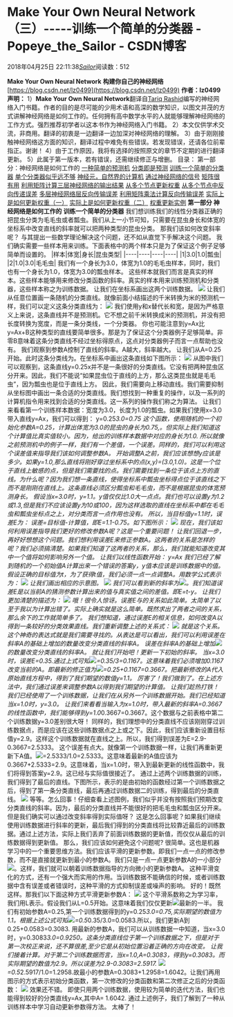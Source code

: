 # Make Your Own Neural Network（三）-----训练一个简单的分类器 - Popeye_the_Sailor - CSDN博客
2018年04月25日 22:11:38[_Sailor_](https://me.csdn.net/lz0499)阅读数：512

**Make Your Own Neural Network**
**构建你自己的神经网络**
[https://blog.csdn.net/lz0499](https://blog.csdn.net/lz0499)
**作者：lz0499**
**声明：**
1）**Make Your Own Neural Network**翻译自[Tariq Rashid](https://book.douban.com/search/Tariq%20Rashid)编写的神经网络入门书籍。作者的目的是尽可能的少用术语和高深的数学知识，以图文并茂的方式讲解神经网络是如何工作的。任何拥有高中数学水平的人就能够理解神经网络的工作方式。强烈推荐初学者以这本书作为神经网络入门书籍。
2）本文仅供学术交流，非商用。翻译的初衷是一边翻译一边加深对神经网络的理解。
3）由于刚刚接触神经网络这方面的知识，翻译过程中难免有些错误。若发现错误，还请各位前辈指正。谢谢！
4）由于工作原因，我将有选择的按照原文的章节不定期的进行翻译更新。
5）此属于第一版本，若有错误，还需继续修正与增删。
目录：
第一部分：神经网络是如何工作的
[一种简单的预测机](https://mp.csdn.net/postedit/80069089)
[分类即是预测](https://blog.csdn.net/lz0499/article/details/80072948)
[训练一个简单的分类器](https://blog.csdn.net/lz0499/article/details/80086402)
[单个分类器似乎远不够](https://blog.csdn.net/lz0499/article/details/80099968)
[神经元，自然界的计算机](https://blog.csdn.net/lz0499/article/details/80138584)
[通过神经网络的信号](https://blog.csdn.net/lz0499/article/details/80138955)
[矩阵很有用](https://blog.csdn.net/lz0499/article/details/80160354)
[利用矩阵计算三层神经网络的输出结果](https://blog.csdn.net/lz0499/article/details/80160449)
[从多个节点更新权重](https://blog.csdn.net/lz0499/article/details/80172534)
[从多个节点中反向传递误差](https://blog.csdn.net/lz0499/article/details/80172568)
[多层神经网络层反向传输误差](https://blog.csdn.net/lz0499/article/details/80185692)
[利用矩阵乘法计算反向传输误差](https://blog.csdn.net/lz0499/article/details/80185923)
[实际上是如何更新权重（一）](https://blog.csdn.net/lz0499/article/details/80209928)
[实际上是如何更新权重（二）](https://blog.csdn.net/lz0499/article/details/80210590)
[权重更新实例](https://blog.csdn.net/lz0499/article/details/80212695)
[](https://blog.csdn.net/lz0499/article/details/80086402)
**第一部分 神经网络是如何工作的**
**训练一个简单的分类器**
我们想训练我们的线性分类器正确的把昆虫分类为毛毛虫或者瓢虫。我们从上一小节可知，只需要在昆虫身长和体宽的坐标系中改变直线的斜率就可以把两种类型的昆虫分类。
那我们该如何改变斜率呢？
与其提出一些数学理论解决这个问题，还不如从直觉下手解决这个问题。
我们确实需要一些样本用来训练。下面表格中的两个样本只是为了保证这个例子足够简单而设置的。
|样本|体宽|身长|昆虫类型|
|----|----|----|----|
|1|3.0|1.0|瓢虫|
|2|1.0|3.0|毛毛虫|
我们有一个身长为3.0，体宽为1.0的毛毛虫样本，同时，我们也有一个身长为1.0，体宽为3.0的瓢虫样本。
这些样本就我们而言是真实的样本。这些样本能够用来修改分类函数的斜率。真实的样本用来训练预测机和分类器，这些样本称之为训练数据。
让我们在坐标系画出这两个训练数据。
![](https://img-blog.csdn.net/2018042521504967)
让我们从任意位置画一条随机的分类直线。就像前面小结描述的千米转换为米的预测机一样，我们可以定义这条分类直线为：
![](https://img-blog.csdn.net/20180425215308583)
我们使用y和x替代长和宽，是因为严格意义上来说，这条直线并不是预测机。它不想之前千米转换成米的预测机，并没有把长度转换为宽度，而是一条分类线，一个分类器。
你也可能注意到y=Ax比y=Ax+B这种类型的直线要简单很多。那是为了保证这个分类器例子足够简单。非零B意味着这条分类直线不经过坐标得原点，这点对分类器例子而言一点帮助也没有。
我们观察到参数A控制了直线的斜率。A越大，斜率越大。
让我们从A=0.25开始。此时这条分类线为。在坐标系中画出这条直线如下图所示：
![](https://img-blog.csdn.net/20180425215431522)
从图中我们可以观察到，这条直线y=0.25x并不是一条很好的分类直线。它没有把两种昆虫区分开来。因此，我们不能说“如果昆虫位于直线的上方，那么这类昆虫就是毛毛虫”，因为瓢虫也是位于直线上方。
因此，我们需要向上移动直线。我们需要抑制从坐标图中画出一条合适的分类直线。我们想找到一种重复的操作，以及一系列的计算机指令用来找到合适的分类直线。这一系列的操作我们称之为算法。
让我们来看看第一个训练样本数据：宽度为3.0，长度为1.0的瓢虫。如果我们使用x=3.0带入直线y=Ax，我们可以得到：
y=0.25*3.0=0.75
这个函数，使用随机的一个初始化参数A=0.25，计算出体宽为3.0的昆虫的身长为0.75,。但实际上我们知道这个计算值比真实值较小。因为，给出的训练样本数据中对应的身长为1.0.
所以就像之前预测机中的例子一样，我们有一个差值，一个误差。同样的，我们可以利用这个误差值来指导我们该如何调整参数A。
开始调整A之前，我们应该想想y应该是多少。如果y=1.0,那么直线将刚好穿过坐标系中的点(x,y)=(3.0,1.0)。这是一个位于直线上敏感的点，但是我们需要找的点。我们需要找到一条位于该点上方的直线。为什么呢？因为我们想一条直线，使得坐标系中瓢虫坐标得点位于该直线之下而不是刚刚在直线上。这条直线必须区分瓢虫和毛毛虫，而不是根据昆虫的体宽预测身长。
假设当x=3.0时，y=1.1。y值仅仅比1.0大一点点。我们也可以设置y为1.2或1.3,但是我们不应该设置y为10或100，因为这样选取的直线在坐标系中都在毛毛虫和瓢虫坐标点之上，对分类而言一点作用也没有。
所以，当目标值y=1.1时，误差E为：
误差=目标值-计算值，即E=1.1-0.75。如下图所示：
![](https://img-blog.csdn.net/20180425215644672)
现在，我们该如何利用误差指导我们更好的修改参数A呢？这是一个重要问题！
让我们回退一步，再好好想想这个问题。我们想利用误差E来修正参数A。这两者的关系是怎样的呢？我们必须搞清楚。如果我们知道了这两者的关系，那么，我们就能知道改变其中一个值将如何影响另外一个值。
让我们以线性函数开始：
y=Ax
我们已经了解到随机的一个初始值A计算出来一个错误的答案y，y值本应该是训练数据中的值。假设正确的目标值为t，为了获得t值，我们必须一点一点调整A。用数学公式表示为：
![](https://img-blog.csdn.net/20180425215817662)
让我们画出相应的示意图。
![](https://img-blog.csdn.net/20180425215909679)
我们可以看到新的斜率为![](https://img-blog.csdn.net/20180425220053281)。我们知道误差E是以当前A的猜测参数计算出来的值与真实值之间的差值。即E=t-y。
让我们更加清楚的描述为：
![](https://img-blog.csdn.net/20180425220107402)
哦！很令人惊讶。误差E与的关系如此简单。太简单了以至于我以为计算出错了。实际上确实就是这么简单。既然求出了两者之间的关系，那么余下的工作就简单多了。
我们想知道，通过误差E的相关信息，如何改变A以得到一条较好的分类效果直线。我们重新调整上述的关系式：
![](https://img-blog.csdn.net/20180425220132652)
就是这个关系。这个神奇的表达式就是我们需要寻找的。从表达是可以看出，我们可以利用误差在斜率A的基础上增加的数量改变分类直线的斜率A。
误差在斜率A的基础上增加![](https://img-blog.csdn.net/2018042522030293)的数量改变分类直线的斜率A。
就让我们开始吧！更新一下初始的斜率。
当x=3.0时，误差E=0.35.通过上式可知![](https://img-blog.csdn.net/20180425220132652)=0.35/3=0.1167。这意味着我们必须增加0.1167改变当前的A。即最新的修正值为![](https://img-blog.csdn.net/2018042522042944)=0.25+0.1167=0.3667。把最新修改的A代入原始直线方程中，得到了我们期望的数值y=1.1。
厉害了！我们做到了。在上述方法中，我们通过误差来调整参数A以得到我们期望的计算值。
让我们趁热打铁！
我们已经使用了一个训练数据，让我们在从另外一个训练数据开始。我们已经知道当x=1.0时，y=3.0。
让我们来看看当输入为x=1.0时，带入最新的斜率A=0.3667的线性函数中，我们能够得到y=1.0*0.3667=0.3667。这个数据与之前表格中第二个训练数据y=3.0差别很大呀！
同样的，我们理想中的分类直线不应该刚刚穿过训练数据点，而是应该在这些训练数据点之上或之下。因此，我们应该重新设置目标值y=2.9。这样这个训练数据就在直线之上。所以，我们得到误差为E=2.9-0.3667=2.5333。
这个误差有点大。就像第一个训练数据一样，让我们再重新更新下A值。![](https://img-blog.csdn.net/20180425220536806)=2.5333/1.0=2.5333。这意味着最新的A值应该为0.3667+2.5333=2.9。这意味着，当x=1.0时，带入到最新更新的线性函数中，我们将得到答案y=2.9。这已经与实际值很接近了。
通过上述两个训练数据的训练，我们得到了最后的直线。下图所示，表示的是由初始的函数经过第一个训练数据之后，得到了第一条分类直线，最后再通过训练数据二的训练，得到最后的分类直线。
![](https://img-blog.csdn.net/20180425220713781)
等等。怎么回事！仔细查看上述图例，我们似乎并没有按照我们预期改变分类直线的斜率。因为，最后的分类直线并不能很好的把毛毛虫和瓢虫区分开来。
但是我们确实可以通过改变斜率得到实际值呀？
这是怎么回事呢？如果我们继续使用训练数据进行斜率的更新，最后我们得到的分类直线将比较靠近最后的训练数据。通过上述方法，实际上我们丢弃了前面训练数据的更新值，而仅仅从最后的训练数据得到更新值。
那么，我们应该如何避免这个问题呢?
很简单。这也是机器学习中的一个重要思维方法。我们应该平滑的更新参数。即我们一点一点的修改参数，而不是直接就更新到最小的参数A。我们只是一点一点更新参数A的一小部分![](https://img-blog.csdn.net/20180425220758719)。这样，我们就可以朝着训练数据指导的方向微小的更新参数A。
这种平滑变化的方式，还有一个强大而实用的作用。当训练数据不能确信的时候，或者训练数据中含有误差或者错误时，这种平滑的方式抑制误差或噪声的影响。
好的！既然这样。那我们以下面这种方式平滑更新参数A：
![](https://img-blog.csdn.net/20180425220839627)
这个平滑系数称之为学习率，我们用L表示。假设我们从L=0.5开始。这意味着我们仅仅更新![](https://img-blog.csdn.net/20180425220918382)最新的一半。
我们有初始参数A=0.25,第一个训练数据得到的y=0.25*3.0=0.75,实际期望的数值为1.1。根据上述公式可知![](https://img-blog.csdn.net/20180425220934685)=0.5*0.35/3.0=0.0583.所以，我们更新A到0.25+0.0583=0.3083.
用最新的参数A，我们可以从训练数据一中知道，当x=3.0时，y=0.3083*3.0=0.9250。这条分类直线位于第一个训练数据之下，但是对于第一次校正来说，还不算很差,至少它是从初始位置沿着正确的方向在改变。
让我们接着计算。对于第二个训练数据而言，当x=1.0,A=0.3083，得到y=0.3083。而实际期望的数值为2.9。所以误差为2.9-0.3083=2.5917. ![](https://img-blog.csdn.net/20180425221019590)=0.5*2.5917/1.0=1.2958.故最小的参数A=0.3083+1.2958=1.6042。让我们再用图示的方式表示初始分类函数，第一次修改的分类函数和第二次修正之后的分类函数：
![](https://img-blog.csdn.net/20180425221036143)
效果还不错。
即使只用两个训练数据，使用较为简单的迭代方法，我们也能得到较好的分类直线y=Ax,其中A= 1.6042.
通过上述例子，我们了解到了一种从训练样本中学习自动更新参数得方法。
太棒了！


